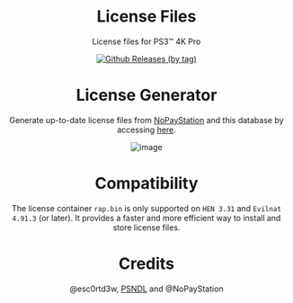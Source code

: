 <div align="center"> 

# License Files
License files for PS3™ 4K Pro

[![Github Releases (by tag)](https://img.shields.io/github/downloads/PS3-4K-Pro/License-Files/Licenses/total.svg?style=social)](https://github.com/PS3-4K-Pro/License-Files/releases/tag/Licenses)

# License Generator
Generate up-to-date license files from [NoPayStation](https://nopaystation.com/) and this database by accessing [here](https://colab.research.google.com/drive/17aguSJTZ9Rf0KSKT4rJ5uT4bbqn5iajY?usp=sharing). 

![image](https://github.com/user-attachments/assets/1981b996-b7c2-4b35-9587-e796e0e50e7f)

# Compatibility
The license container `rap.bin` is only supported on `HEN 3.31` and `Evilnat 4.91.3` (or later). 
It provides a faster and more efficient way to install and store license files.

# Credits 
@esc0rtd3w, [PSNDL](https://github.com/EternalModz/PSNDL-Net-Archive) and @NoPayStation 
</div>
